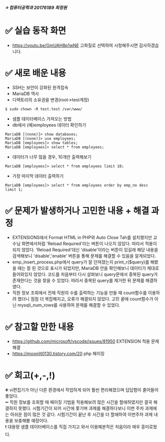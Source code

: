 ##### :star: 컴퓨터공학과 20176189 최정원


# :white_check_mark: 실습 동작 화면
* https://youtu.be/GmUAH8p1wNE 고화질로 선택하여 시청해주시면 감사하겠습니다.

# :white_check_mark: 새로 배운 내용
* SSH는 보안이 강화된 원격접속
* MariaDB 역사
* 디렉토리의 소유권을 변경(root->test계정)
```
$ sudo chown -R test.test /var/www/
```
* 샘플 데이터베이스 가져오는 방법
* db에서 (예)employees 데이터 확인하기
```
MariaDB [(none)]> show databases;  
MariaDB [(none)]> use employees;  
MariaDB [employees]> show tables;  
MariaDB [employees]> select * from employees;  
```
* 데이터가 너무 많을 경우, 10개만 출력해보기
```
MariaDB [employees]> select * from employees limit 10;
```
* 가장 마지막 데이터 출력하기
```
MariaDB [employees]> select * from employees order by emp_no desc limit 1;
```

# :white_check_mark: 문제가 발생하거나 고민한 내용 + 해결 과정
* EXTENSIONS에서 Format HTML in PHP와 Auto Close Tah를 설치했지만 교수님 화면에서처럼 'Reload Required'라는 버튼이 나오지 않았다.
따라서 적용이 되지 않았다. 'Reload Required'대신 'disable'이라는 버튼이 있길래 해당 내용을 검색해보니 'disable','enable' 버튼을 통해 문제를 해결할 수 있음을 알게되었다.
* emp_insert_process.php에서 query가 잘 던져졌는지 print_r($query)를 해봤을 때는 잘 된 것으로 표시가 되었지만, MariaDB 안을 확인해보니 데이터가 제대로 들어와있지 않았다.
코드를 처음부터 다시 살펴보니 query문에서 중복된 query가 존재한다는 것을 찾을 수 있었다. 따라서 중복된 query를 제거한 뒤 문제를 해결하였다.
* 직원 정보 조회에서 전체 직원의 수를 출력하는 기능을 만들 때 count함수를 이용하려 했더니 점점 더 복잡해지고, 오류가 해결되지 않았다. 고민 끝에 count함수가 아닌 mysqli_num_rows를 사용하여 문제를 해결할 수 있었다.

# :white_check_mark: 참고할 만한 내용
* https://github.com/microsoft/vscode/issues/81950 EXTENSION 적용 문제 해결
* https://moonlit0130.tistory.com/20 php 페이징


# :white_check_mark: 회고(+,-,!)
:heavy_plus_sign: vi편집기가 아닌 다른 환경에서 작업하게 되어 훨씬 편리해졌으며 답답함이 줄어들어 좋았다.  
:heavy_minus_sign: 직원 정보를 조회할 때 페이징 기법을 적용해보려 많은 시간을 할애하였지만 결국 해결하지 못했다. 시험기간이 되어 시간에 쫓기며 과제를 해결하다보니 이번 주차 과제에는 아쉬운 점이 많은 것 같다. 시험기간이 끝난 후 시간을 더 할애하여 이번주차 과제 내용을 보충해볼 예정이다.  
:exclamation: 대용량 샘플 데이터베이스를 직접 가지고 와서 이용해본적은 처음이라 매우 흥미로웠다.  